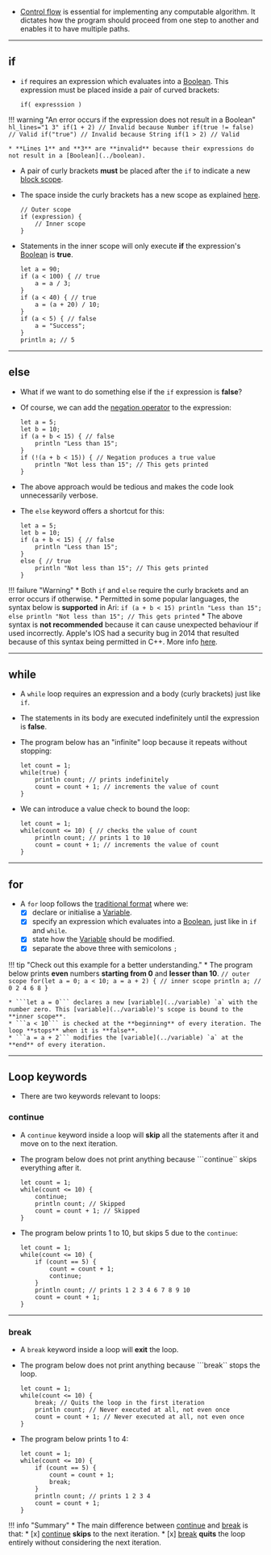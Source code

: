 
* [Control flow](../control_flow) is essential for implementing any computable algorithm. It dictates how the program should proceed from one step to another and enables it to have multiple paths.

***
## **if**

* ```if``` requires an expression which evaluates into a [Boolean](../boolean). This expression must be placed inside a pair of curved brackets:
    
    ```
    if( expresssion )
    ```

!!! warning "An error occurs if the expression does not result in a Boolean"
    ```hl_lines="1 3"
    if(1 + 2) // Invalid because Number
    if(true != false) // Valid
    if("true") // Invalid because String
    if(1 > 2) // Valid
    ```

    * **Lines 1** and **3** are **invalid** because their expressions do not result in a [Boolean](../boolean).

* A pair of curly brackets **must** be placed after the `if` to indicate a new [block scope](../variable#block-scoping-and-shadowing).
* The space inside the curly brackets has a new scope as explained [here](../variable#block-scoping-and-shadowing).
    
    ```hl_lines="3"
    // Outer scope
    if (expression) {
        // Inner scope
    }
    ```

* Statements in the inner scope will only execute **if** the expression's [Boolean](../boolean) is **true**.

    ```
    let a = 90;
    if (a < 100) { // true
        a = a / 3;
    }
    if (a < 40) { // true
        a = (a + 20) / 10;
    }
    if (a < 5) { // false
        a = "Success";
    }
    println a; // 5
    ```

***
## **else**
* What if we want to do something else if the ```if``` expression is **false**?
* Of course, we can add the [negation operator](../boolean#logical-operators) to the expression:

    ```hl_lines="6"
    let a = 5;
    let b = 10;
    if (a + b < 15) { // false
        println "Less than 15";
    }
    if (!(a + b < 15)) { // Negation produces a true value
        println "Not less than 15"; // This gets printed
    }
    ```
* The above approach would be tedious and makes the code look unnecessarily verbose.
* The ```else``` keyword offers a shortcut for this:

    ```hl_lines="6"
    let a = 5;
    let b = 10;
    if (a + b < 15) { // false
        println "Less than 15";
    }
    else { // true
        println "Not less than 15"; // This gets printed
    }
    ```

!!! failure "Warning"
    * Both ```if``` and ```else``` require the curly brackets and an error occurs if otherwise.
    * Permitted in some popular languages, the syntax below is **supported** in Ari:
    ```
        if (a + b < 15)
            println "Less than 15";
        else
            println "Not less than 15"; // This gets printed
    ```
    * The above syntax is **not recommended** because it can cause unexpected behaviour if used incorrectly.
    Apple's IOS had a security bug in 2014 that resulted because of this syntax being permitted in C++.
    More info [here](https://www.imperialviolet.org/2014/02/22/applebug.html).

***
## **while**

* A ```while``` loop requires an expression and a body (curly brackets) just like ```if```.
* The statements in its body are executed indefinitely until the expression is **false**.
* The program below has an "infinite" loop because it repeats without stopping:

    ```
    let count = 1;
    while(true) {
        println count; // prints indefinitely
        count = count + 1; // increments the value of count
    }
    ```

* We can introduce a value check to bound the loop:

    ```hl_lines="2"
    let count = 1;
    while(count <= 10) { // checks the value of count
        println count; // prints 1 to 10
        count = count + 1; // increments the value of count
    }
    ```

***
## **for**

* A ```for``` loop follows the [traditional format](https://en.wikipedia.org/wiki/For_loop#Traditional_for-loops) where we:
    * [x] declare or initialise a [Variable](../variable).
    * [x] specify an expression which evaluates into a [Boolean](../boolean), just like in ```if``` and ```while```.
    * [x] state how the [Variable](../variable) should be modified.
    * [x] separate the above three with semicolons `;`

!!! tip "Check out this example for a better understanding."
    * The program below prints **even** numbers **starting from 0** and **lesser than 10**.
    ```
    // outer scope
    for(let a = 0; a < 10; a = a + 2) {
        // inner scope
        println a; // 0 2 4 6 8
    }
    ```

    * ```let a = 0``` declares a new [variable](../variable) `a` with the number zero. This [variable](../variable)'s scope is bound to the **inner scope**.
    * ```a < 10``` is checked at the **beginning** of every iteration. The loop **stops** when it is **false**.
    * ```a = a + 2``` modifies the [variable](../variable) `a` at the **end** of every iteration.

***
## **Loop keywords**

* There are two keywords relevant to loops:

### **continue**

* A ```continue``` keyword inside a loop will **skip** all the statements after it and move on to the next iteration.
* The program below does not print anything because ```continue`` skips everything after it.

    ```hl_lines="3"
    let count = 1;
    while(count <= 10) {
        continue;
        println count; // Skipped
        count = count + 1; // Skipped
    }
    ```

* The program below prints 1 to 10, but skips 5 due to the ```continue```:

    ```hl_lines="5"
    let count = 1;
    while(count <= 10) {
        if (count == 5) {
            count = count + 1;
            continue;
        }
        println count; // prints 1 2 3 4 6 7 8 9 10
        count = count + 1;
    }
    ```

***
### **break**

* A ```break``` keyword inside a loop will **exit** the loop.
* The program below does not print anything because ```break`` stops the loop.

    ```hl_lines="3"
    let count = 1;
    while(count <= 10) {
        break; // Quits the loop in the first iteration
        println count; // Never executed at all, not even once
        count = count + 1; // Never executed at all, not even once
    }
    ```

* The program below prints 1 to 4:

    ```hl_lines="5"
    let count = 1;
    while(count <= 10) {
        if (count == 5) {
            count = count + 1;
            break;
        }
        println count; // prints 1 2 3 4
        count = count + 1;
    }
    ```

!!! info "Summary"
    * The main difference between [continue](../control_flow#continue) and [break](../control_flow#break) is that:
        * [x] [continue](../control_flow#continue) **skips** to the next iteration.
        * [x] [break](../control_flow#break) **quits** the loop entirely without considering the next iteration.



